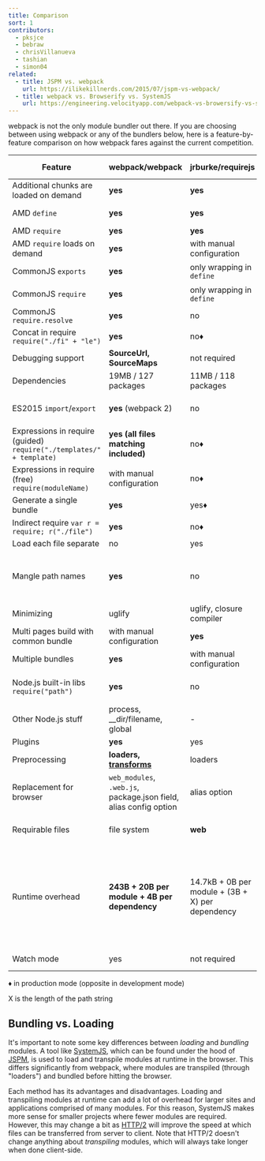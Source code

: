 ```yaml
---
title: Comparison
sort: 1
contributors:
  - pksjce
  - bebraw
  - chrisVillanueva
  - tashian
  - simon04
related:
  - title: JSPM vs. webpack
    url: https://ilikekillnerds.com/2015/07/jspm-vs-webpack/
  - title: webpack vs. Browserify vs. SystemJS
    url: https://engineering.velocityapp.com/webpack-vs-browersify-vs-systemjs-for-spas-95b349a41fa0
---
```


webpack is not the only module bundler out there. If you are choosing between using webpack or any of the bundlers below, here is a feature-by-feature comparison on how webpack fares against the current competition.

| Feature | webpack/webpack | jrburke/requirejs | substack/node-browserify | jspm/jspm-cli | rollup/rollup | brunch/brunch |
|---------|-----------------|-------------------|--------------------------|---------------|---------------|---------------|
| Additional chunks are loaded on demand | **yes** | **yes** | no | [System.import](https://github.com/systemjs/systemjs/blob/master/docs/system-api.md#systemimportmodulename--normalizedparentname---promisemodule) | no | no |
| AMD `define` | **yes** | **yes** | [deamdify](https://github.com/jaredhanson/deamdify) | yes | [rollup-plugin-amd](https://github.com/piuccio/rollup-plugin-amd) | yes |
| AMD `require` | **yes** | **yes** | no | yes | no | yes |
| AMD `require` loads on demand | **yes** | with manual configuration | no | yes | no | no |
| CommonJS `exports` | **yes** | only wrapping in `define` | **yes** | yes | [commonjs-plugin](https://github.com/rollup/rollup-plugin-commonjs) | yes |
| CommonJS `require` | **yes** | only wrapping in `define` | **yes** | yes | [commonjs-plugin](https://github.com/rollup/rollup-plugin-commonjs) | yes |
| CommonJS `require.resolve` | **yes** | no | no | no | no | |
| Concat in require `require("./fi" + "le")` | **yes** | no♦ | no | no | no | |
| Debugging support | **SourceUrl, SourceMaps** | not required | SourceMaps | **SourceUrl, SourceMaps** | **SourceUrl, SourceMaps** | SourceMaps |
| Dependencies | 19MB / 127 packages | 11MB / 118 packages | **1.2MB / 1 package** | 26MB / 131 packages | ?MB / 3 packages | |
| ES2015 `import`/`export` | **yes** (webpack 2) | no | no | **yes** | **yes** | yes, via [es6 module transpiler](https://github.com/gcollazo/es6-module-transpiler-brunch)
| Expressions in require (guided) `require("./templates/" + template)` | **yes (all files matching included)** | no♦ | no | no | no | no |
| Expressions in require (free) `require(moduleName)` | with manual configuration | no♦ | no | no | no | |
| Generate a single bundle | **yes** | yes♦ | yes | yes | yes | yes |
| Indirect require `var r = require; r("./file")` | **yes** | no♦ | no | no | no | |
| Load each file separate | no | yes | no | yes | no | no |
| Mangle path names | **yes** | no | partial | yes | not required (path names are not included in the bundle) | no |
| Minimizing | uglify | uglify, closure compiler | [uglifyify](https://github.com/hughsk/uglifyify) | yes | [uglify-plugin](https://github.com/TrySound/rollup-plugin-uglify) | [UglifyJS-brunch](https://github.com/brunch/uglify-js-brunch)
| Multi pages build with common bundle | with manual configuration | **yes** | with manual configuration | with bundle arithmetic | no | no|
| Multiple bundles | **yes** | with manual configuration | with manual configuration | yes | no | yes |
| Node.js built-in libs `require("path")` | **yes** | no | **yes** | **yes** | [node-resolve-plugin](https://github.com/rollup/rollup-plugin-node-resolve) | |
| Other Node.js stuff | process, __dir/filename, global | - | process, __dir/filename, global | process, __dir/filename, global for cjs | global ([commonjs-plugin](https://github.com/rollup/rollup-plugin-commonjs)) | |
| Plugins | **yes** | yes | **yes** | yes | yes | yes |
| Preprocessing | **loaders, [transforms](https://github.com/webpack-contrib/transform-loader)** | loaders | transforms | plugin translate | plugin transforms | compilers, optimizers |
| Replacement for browser | `web_modules`, `.web.js`, package.json field, alias config option | alias option | package.json field, alias option | package.json, alias option | no | |
| Requirable files | file system | **web** | file system | through plugins | file system or through plugins | file system |
| Runtime overhead | **243B + 20B per module + 4B per dependency** | 14.7kB + 0B per module + (3B + X) per dependency | 415B + 25B per module + (6B + 2X) per dependency | 5.5kB for self-executing bundles, 38kB for full loader and polyfill, 0 plain modules, 293B CJS, 139B ES2015 System.register before gzip | **none for ES2015 modules** (other formats may have) | |
| Watch mode | yes | not required | [watchify](https://github.com/browserify/watchify) | not needed in dev | [rollup-watch](https://github.com/rollup/rollup-watch) | yes |


♦ in production mode (opposite in development mode)

X is the length of the path string


## Bundling vs. Loading

It's important to note some key differences between _loading_ and _bundling_ modules. A tool like [SystemJS](https://github.com/systemjs/systemjs), which can be found under the hood of [JSPM](https://github.com/jspm/jspm-cli), is used to load and transpile modules at runtime in the browser. This differs significantly from webpack, where modules are transpiled (through "loaders") and bundled before hitting the browser.

Each method has its advantages and disadvantages. Loading and transpiling modules at runtime can add a lot of overhead for larger sites and applications comprised of many modules. For this reason, SystemJS makes more sense for smaller projects where fewer modules are required. However, this may change a bit as [HTTP/2](https://http2.github.io/) will improve the speed at which files can be transferred from server to client. Note that HTTP/2 doesn't change anything about _transpiling_ modules, which will always take longer when done client-side.
